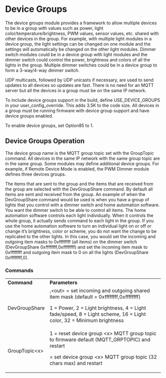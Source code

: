 # Device Groups

The device groups module provides a framework to allow multiple devices to be in a group with values such as power, light color/temperature/brightness, PWM values, sensor values, etc. shared with other devices in the group. For example, with multiple light modules in a device group, the light settings can be changed on one module and the settings will automatically be changed on the other light modules. Dimmer switch modules could be in a device group with light modules and the dimmer switch could control the power, brightness and colors of all the lights in the group. Multiple dimmer switches could be in a device group to form a 3-way/4-way dimmer switch.

UDP multicasts, followed by UDP unicasts if necessary, are used to send updates to all devices so updates are fast. There is no need for an MQTT server but all the devices in a group must be on the same IP network.

To include device groups support in the build, define USE_DEVICE_GROUPS in your user_config_override. This adds 3.5K to the code size. All devices in a group must be running firmware with device group support and have device groups enabled.

To enable device groups, set Option85 to 1.


## Device Groups Operation

The device group name is the MQTT group topic set with the GroupTopic command. All devices in the same IP network with the same group topic are in the same group. Some modules may define additional device groups. For example, if Remote Device Mode is enabled, the PWM Dimmer module defines three devices groups.

The items that are sent to the group and the items that are received from the group are selected with the DevGroupShare command. By default all items are sent and received from the group. An example of when the DevGroupShare command would be used is when you have a group of lights that you control with a dimmer switch and home automation software. You want the dimmer switch to be able to control all items. The home automation software controls each light individually. When it controls the whole group, it actually sends command to each light in the group. If you use the home automation software to turn an individual light on or off or change it’s brightness, color or scheme, you do not want the change to be replicated to the other lights. In this case, you would set the incoming and outgoing item masks to 0xffffffff (all items) on the dimmer switch (DevGroupShare 0xffffffff,0xffffffff) and set the incoming item mask to 0xffffffff and outgoing item mask to 0 on all the lights (DevGroupShare 0xffffffff,0).


### Commands


<table>
  <tr>
   <td><strong>Command</strong>
   </td>
   <td><strong>Parameters</strong>
   </td>
  </tr>
  <tr>
   <td>DevGroupShare
   </td>
   <td><in>,&lt;out> = set incoming and outgoing shared item mask (default = 0xffffffff,0xffffffff)
<p>
1 = Power, 2 = Light brightness, 4 = Light fade/speed, 8 = Light scheme, 16 = Light color, 32 = Minimum brightness
   </td>
  </tr>
  <tr>
   <td>GroupTopic&lt;x>
   </td>
   <td>1 = reset device group &lt;x> MQTT group topic to firmware default (MQTT_GRPTOPIC) and restart
<p>
<value> = set device group &lt;x> MQTT group topic (32 chars max) and restart
   </td>
  </tr>
</table>